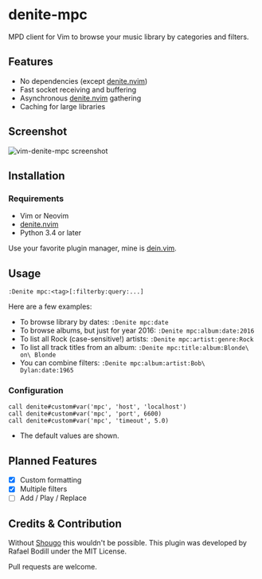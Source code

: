 # denite-mpc

MPD client for Vim to browse your music library by categories and filters.

## Features

- No dependencies (except [denite.nvim])
- Fast socket receiving and buffering
- Asynchronous [denite.nvim] gathering
- Caching for large libraries

## Screenshot

![vim-denite-mpc screenshot](http://rafi.io/static/img/project/vim-denite-mpc/browsing.gif)

## Installation

### Requirements

- Vim or Neovim
- [denite.nvim]
- Python 3.4 or later

Use your favorite plugin manager, mine is [dein.vim].

## Usage

```viml
:Denite mpc:<tag>[:filterby:query:...]
```

Here are a few examples:

- To browse library by dates: `:Denite mpc:date`
- To browse albums, but just for year 2016: `:Denite mpc:album:date:2016`
- To list all Rock (case-sensitive!) artists: `:Denite mpc:artist:genre:Rock`
- To list all track titles from an album: `:Denite mpc:title:album:Blonde\ on\ Blonde`
- You can combine filters: `:Denite mpc:album:artist:Bob\ Dylan:date:1965`

### Configuration

```viml
call denite#custom#var('mpc', 'host', 'localhost')
call denite#custom#var('mpc', 'port', 6600)
call denite#custom#var('mpc', 'timeout', 5.0)
```

- The default values are shown.

## Planned Features

- [x] Custom formatting
- [x] Multiple filters
- [ ] Add / Play / Replace

## Credits & Contribution

Without [Shougo] this wouldn't be possible.
This plugin was developed by Rafael Bodill under the MIT License.

Pull requests are welcome.

[Shougo]: https://github.com/Shougo
[denite.nvim]: https://github.com/Shougo/denite.nvim
[dein.vim]: https://github.com/Shougo/dein.vim
